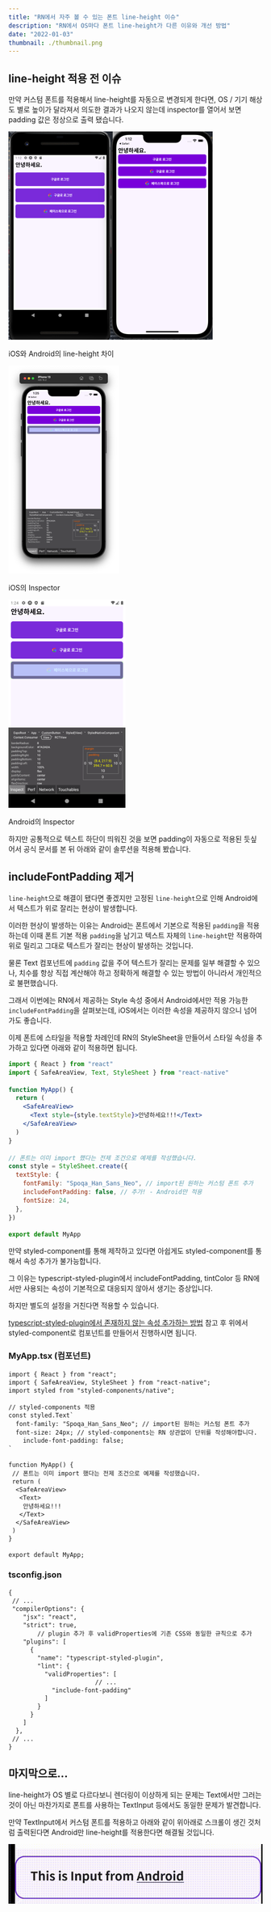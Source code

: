 ```yaml
---
title: "RN에서 자주 볼 수 있는 폰트 line-height 이슈"
description: "RN에서 OS마다 폰트 line-height가 다른 이유와 개선 방법"
date: "2022-01-03"
thumbnail: ./thumbnail.png
---
```


## line-height 적용 전 이슈

만약 커스텀 폰트를 적용해서 line-height를 자동으로 변경되게 한다면, OS / 기기 해상도 별로 높이가 달라져서 의도한 결과가 나오지 않는데 inspector를 열어서 보면 padding 값은 정상으로 출력 됐습니다.

![iOS와 Android의 line-height 차이](./안드로이드-ios-비교.png)

iOS와 Android의 line-height 차이

![iOS의 Inspector](./ios-정상.png)

iOS의 Inspector

![Android의 Inspector](./안드로이드-비정상.png)

Android의 Inspector

하지만 공통적으로 텍스트 하단이 띄워진 것을 보면 padding이 자동으로 적용된 듯싶어서 공식 문서를 본 뒤 아래와 같이 솔루션을 적용해 봤습니다.

## includeFontPadding 제거

`line-height`으로 해결이 됐다면 좋겠지만 고정된 `line-height`으로 인해 Android에서 텍스트가 위로 잘리는 현상이 발생합니다.

이러한 현상이 발생하는 이유는 Android는 폰트에서 기본으로 적용된 `padding`을 적용하는데 이때 폰트 기본 적용 `padding`을 남기고 텍스트 자체의 `line-height`만 적용하여 위로 밀리고 그대로 텍스트가 잘리는 현상이 발생하는 것입니다.

물론 Text 컴포넌트에 `padding` 값을 주어 텍스트가 잘리는 문제를 일부 해결할 수 있으나, 치수를 항상 직접 계산해야 하고 정확하게 해결할 수 있는 방법이 아니라서 개인적으로 불편했습니다.

그래서 이번에는 RN에서 제공하는 Style 속성 중에서 Android에서만 적용 가능한 `includeFontPadding`을 살펴보는데, iOS에서는 이러한 속성을 제공하지 않으니 넘어가도 좋습니다.

이제 폰트에 스타일을 적용할 차례인데 RN의 StyleSheet을 만들어서 스타일 속성을 추가하고 있다면 아래와 같이 적용하면 됩니다.

```jsx
import { React } from "react"
import { SafeAreaView, Text, StyleSheet } from "react-native"

function MyApp() {
  return (
    <SafeAreaView>
      <Text style={style.textStyle}>안녕하세요!!!</Text>
    </SafeAreaView>
  )
}

// 폰트는 이미 import 했다는 전제 조건으로 예제를 작성했습니다.
const style = StyleSheet.create({
  textStyle: {
    fontFamily: "Spoqa_Han_Sans_Neo", // import된 원하는 커스텀 폰트 추가
    includeFontPadding: false, // 추가! - Android만 적용
    fontSize: 24,
  },
})

export default MyApp
```

만약 styled-component를 통해 제작하고 있다면 아쉽게도 styled-component를 통해서 속성 추가가 불가능합니다.

그 이유는 typescript-styled-plugin에서 includeFontPadding, tintColor 등 RN에서만 사용되는 속성이 기본적으로 대응되지 않아서 생기는 증상입니다.

하지만 별도의 설정을 거친다면 적용할 수 있습니다.

[typescript-styled-plugin에서 존재하지 않는 속성 추가하는 방법](https://github.com/microsoft/typescript-styled-plugin/issues/58) 참고 후 위에서 styled-component로 컴포넌트를 만들어서 진행하시면 됩니다.

### MyApp.tsx (컴포넌트)

```tsx
import { React } from "react";
import { SafeAreaView, StyleSheet } from "react-native";
import styled from "styled-components/native";

// styled-components 적용
const styled.Text`
  font-family: "Spoqa_Han_Sans_Neo"; // import된 원하는 커스텀 폰트 추가
  font-size: 24px; // styled-components는 RN 상관없이 단위를 작성해야합니다.
	include-font-padding: false;
`

function MyApp() {
 // 폰트는 이미 import 했다는 전제 조건으로 예제를 작성했습니다.
 return (
  <SafeAreaView>
   <Text>
    안녕하세요!!!
   </Text>
  </SafeAreaView>
 )
}

export default MyApp;
```

### tsconfig.json

```tsx
{
 // ...
 "compilerOptions": {
    "jsx": "react",
    "strict": true,
		// plugin 추가 후 validProperties에 기존 CSS와 동일한 규칙으로 추가
    "plugins": [
      {
        "name": "typescript-styled-plugin",
        "lint": {
          "validProperties": [
						// ...
            "include-font-padding"
          ]
        }
      }
    ]
  },
 // ...
}
```

## 마지막으로...

line-height가 OS 별로 다르다보니 렌더링이 이상하게 되는 문제는 Text에서만 그러는 것이 아닌 마찬가지로 폰트를 사용하는 TextInput 등에서도 동일한 문제가 발견합니다.

만약 TextInput에서 커스텀 폰트를 적용하고 아래와 같이 위아래로 스크롤이 생긴 것처럼 출력된다면 Android만 line-height를 적용한다면 해결될 것입니다.

![화면 기록 2021-12-29 오후 10.39.09.gif](./인풋-스크롤.gif)
